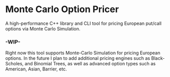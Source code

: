 # Monte Carlo Option Pricer

A high-performance C++ library and CLI tool for pricing European
put/call options via Monte Carlo Simulation.

### -WIP-

Right now this tool supports Monte-Carlo Simulation for pricing European options.
In the future I plan to add additional pricing engines such as Black-Scholes,
and Binomial Trees, as well as advanced option types such as American, Asian, Barrier,
etc.
